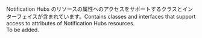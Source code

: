 <Namespace Name="Microsoft.Azure.Management.NotificationHubs.Models">
  <Docs>
    <summary><span data-ttu-id="4ecae-101">Notification Hubs のリソースの属性へのアクセスをサポートするクラスとインターフェイスが含まれています。</span><span class="sxs-lookup"><span data-stu-id="4ecae-101">Contains classes and interfaces that support access to attributes of Notification Hubs resources.</span></span></summary> 
    <remarks>To be added.</remarks>
  </Docs>
</Namespace>
